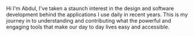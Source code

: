 Hi I'm Abdul, I've taken a staunch interest in the design and software development behind the applications I use daily in recent years.
This is my journey in to understanding and contributing what the powerful and engaging tools that make our day to day lives easy and accessible.

